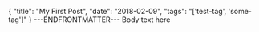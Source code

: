 {
  "title": "My First Post",
  "date": "2018-02-09",
  "tags": "['test-tag', 'some-tag']"
}
---ENDFRONTMATTER---
Body text here